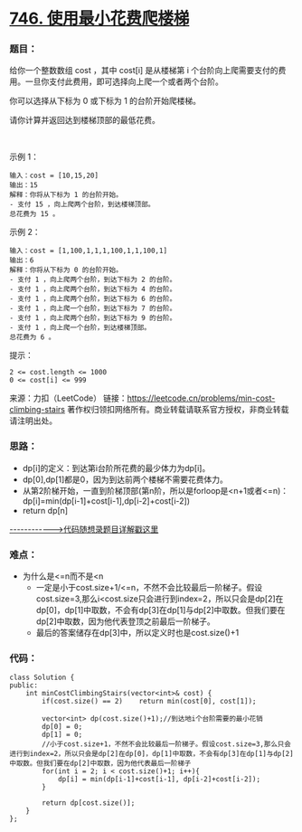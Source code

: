 # [746. 使用最小花费爬楼梯](https://leetcode.cn/problems/min-cost-climbing-stairs/)
### 题目：
给你一个整数数组 cost ，其中 cost[i] 是从楼梯第 i 个台阶向上爬需要支付的费用。一旦你支付此费用，即可选择向上爬一个或者两个台阶。

你可以选择从下标为 0 或下标为 1 的台阶开始爬楼梯。

请你计算并返回达到楼梯顶部的最低花费。

 

示例 1：
```
输入：cost = [10,15,20]
输出：15
解释：你将从下标为 1 的台阶开始。
- 支付 15 ，向上爬两个台阶，到达楼梯顶部。
总花费为 15 。
```
示例 2：
```
输入：cost = [1,100,1,1,1,100,1,1,100,1]
输出：6
解释：你将从下标为 0 的台阶开始。
- 支付 1 ，向上爬两个台阶，到达下标为 2 的台阶。
- 支付 1 ，向上爬两个台阶，到达下标为 4 的台阶。
- 支付 1 ，向上爬两个台阶，到达下标为 6 的台阶。
- 支付 1 ，向上爬一个台阶，到达下标为 7 的台阶。
- 支付 1 ，向上爬两个台阶，到达下标为 9 的台阶。
- 支付 1 ，向上爬一个台阶，到达楼梯顶部。
总花费为 6 。
```

提示：
```
2 <= cost.length <= 1000
0 <= cost[i] <= 999
```
来源：力扣（LeetCode）
链接：https://leetcode.cn/problems/min-cost-climbing-stairs
著作权归领扣网络所有。商业转载请联系官方授权，非商业转载请注明出处。

### 思路：
- dp[i]的定义：到达第i台阶所花费的最少体力为dp[i]。
- dp[0],dp[1]都是0，因为到达前两个楼梯不需要花费体力。
- 从第2阶梯开始，一直到阶梯顶部(第n阶，所以是forloop是<n+1或者<=n)：dp[i]=min(dp[i-1]+cost[i-1],dp[i-2]+cost[i-2])
- return dp[n]

[------------>代码随想录题目详解戳这里](https://programmercarl.com/0746.%E4%BD%BF%E7%94%A8%E6%9C%80%E5%B0%8F%E8%8A%B1%E8%B4%B9%E7%88%AC%E6%A5%BC%E6%A2%AF.html)
### 难点：
- 为什么是<=n而不是<n
  - 一定是小于cost.size+1/<=n，不然不会比较最后一阶梯子。假设cost.size=3,那么i<cost.size只会进行到index=2，所以只会是dp[2]在dp[0]，dp[1]中取数，不会有dp[3]在dp[1]与dp[2]中取数。但我们要在dp[2]中取数，因为他代表登顶之前最后一阶梯子。  
  - 最后的答案储存在dp[3]中，所以定义时也是cost.size()+1

### 代码：  
```
class Solution {
public:
    int minCostClimbingStairs(vector<int>& cost) {
        if(cost.size() == 2)    return min(cost[0], cost[1]);

        vector<int> dp(cost.size()+1);//到达地i个台阶需要的最小花销
        dp[0] = 0;
        dp[1] = 0;
        //小于cost.size+1，不然不会比较最后一阶梯子。假设cost.size=3,那么只会进行到index=2，所以只会是dp[2]在dp[0]，dp[1]中取数，不会有dp[3]在dp[1]与dp[2]中取数。但我们要在dp[2]中取数，因为他代表最后一阶梯子  
        for(int i = 2; i < cost.size()+1; i++){
            dp[i] = min(dp[i-1]+cost[i-1], dp[i-2]+cost[i-2]);
        }

        return dp[cost.size()];
    }   
};
```